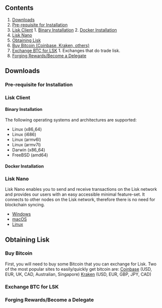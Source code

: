 ## Contents
1. [Downloads](#downloads)
  1. [Pre-requisite for Installation](#requisite)
  2. [Lisk Client](#client)
    1. [Binary Installation](#binary)
    2. [Docker Installation](#docker)
  3. [Lisk Nano](#nano)
2. [Obtaining Lisk](#obtaining)
  1. [Buy Bitcoin (Coinbase, Kraken, others)](#buy)
  2. [Exchange BTC for LSK](#exchange)
    1. Exchanges that do trade lisk.
  3. [Forging Rewards/Become a Delegate](#forging)

## <a name="downloads"></a>Downloads

### <a name="requisite"></a>Pre-requisite for Installation

### <a name="client"></a>Lisk Client

#### <a name="binary"></a>Binary Installation
The following operating systems and architectures are supported:
* Linux (x86_64)
* Linux (i686)
* Linux (armv6l)
* Linux (armv7l)
* Darwin (x86_64)
* FreeBSD (amd64)

#### <a name="docker"></a>Docker Installation

### <a name="nano"></a>Lisk Nano

Lisk Nano enables you to send and receive transactions on the Lisk network and provides our users with an easy accessible minimal feature-set. It connects to other nodes on the Lisk network, therefore there is no need for blockchain syncing.

* [Windows](https://downloads.lisk.io/lisk-nano/0.1.1/lisk-nano-0.1.1.exe)
* [macOS](https://downloads.lisk.io/lisk-nano/0.1.1/lisk-nano-0.1.1.dmg)
* [Linux](https://downloads.lisk.io/lisk-nano/0.1.1/lisk-nano-0.1.1.deb)

## <a name="obtaining"></a>Obtaining Lisk

### <a name="buy"></a>Buy Bitcoin
First, you will need to buy some Bitcoin that you can exchange for Lisk.  Two of the most popular sites to easily/quickly get bitcoin are:
[Coinbase](https://www.coinbase.com/) (USD, EUR, UK, CAD, Australian, Singapore)
[Kraken](https://www.kraken.com) (USD, EUR, GBP, JPY, CAD)

### <a name="exchange"></a>Exchange BTC for LSK

### <a name="forging"></a>Forging Rewards/Become a Delegate
